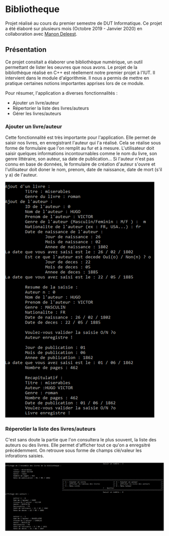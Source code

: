 # Bibliotheque
Projet réalisé au cours du premier semestre de DUT Informatique. Ce projet a été élaboré sur plusieurs mois (Octobre 2019 - Janvier 2020) en collaboration avec [Manon Deleest](https://github.com/manon-deleest/manon-deleest).

## Présentation

Ce projet consitait a élaborer une bibliothèque numérique, un outil permettant de lister les oeuvres que nous avons. Le projet de la bibliothèque réalisé en C++ est réellement notre premier projet à l'IUT. Il intervient dans le module d'algorithmie. Il nous a permis de mettre en pratique certaines notions importantes apprises lors de ce module.

Pour résumer, l'application a diverses fonctionnalités : 
- Ajouter un livre/auteur
- Répertorier la liste des livres/auteurs
- Gérer les livres/auteurs

### Ajouter un livre/auteur
Cette fonctionnalité est très importante pour l'application. Elle permet de saisir nos livres, en enregistrant l'auteur qui l'a réalisé. Cela se réalise sous forme de formulaire que l'on remplit au fur et à mesure. L'utilisateur doit saisir quelques informations incontournables comme le nom du livre, son genre littéraire, son auteur, sa date de publication... Si l'auteur n'est pas connu en base de données, le formulaire de création d'auteur s'ouvre et l'utilisateur doit doner le nom, prenom, date de naissance, date de mort (s'il y a) de l'auteur.

![Ajouter un livre/auteur](ScreenRapport/3.png)

### Réperotier la liste des livres/auteurs

C'est sans doute la partie que l'on consultera le plus souvent, la liste des auteurs ou des livres. Elle permet d'afficher tout ce qu'on a enregsitré précédemment. 
On retrouve sous forme de champs clé/valeur les inforations saisies.

![Réperotier la liste des livres/auteurs](ScreenRapport/6.png)
